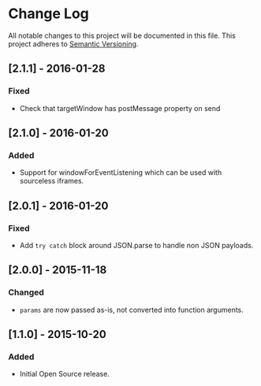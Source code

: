 # Change Log
All notable changes to this project will be documented in this file.
This project adheres to [Semantic Versioning](http://semver.org/).

## [2.1.1] - 2016-01-28
### Fixed
- Check that targetWindow has postMessage property on send

## [2.1.0] - 2016-01-20
### Added
- Support for windowForEventListening which can be used with sourceless iframes.

## [2.0.1] - 2016-01-20
### Fixed
- Add `try catch` block around JSON.parse to handle non JSON payloads.

## [2.0.0] - 2015-11-18
### Changed
- `params` are now passed as-is, not converted into function arguments.

## [1.1.0] - 2015-10-20
### Added
- Initial Open Source release.
